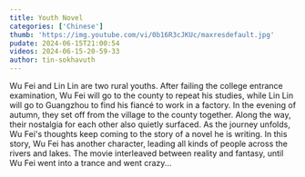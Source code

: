 ```yaml
---
title: Youth Novel
categories: ['Chinese']
thumb: 'https://img.youtube.com/vi/0b16R3cJKUc/maxresdefault.jpg'
pudate: 2024-06-15T21:00:54
videos: 2024-06-15-20-59-33
author: tin-sokhavuth
---
```

Wu Fei and Lin Lin are two rural youths. After failing the college entrance examination, Wu Fei will go to the county to repeat his studies, while Lin Lin will go to Guangzhou to find his fiancé to work in a factory. In the evening of autumn, they set off from the village to the county together. Along the way, their nostalgia for each other also quietly surfaced. As the journey unfolds, Wu Fei's thoughts keep coming to the story of a novel he is writing. In this story, Wu Fei has another character, leading all kinds of people across the rivers and lakes. The movie interleaved between reality and fantasy, until Wu Fei went into a trance and went crazy...
